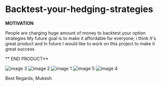 # Backtest-your-hedging-strategies


**MOTIVATION**

People are charging huge amount of money to backtest your option strategies
My future goal is to make it affordable for everyone, i think It's great product and In future I would like to work on this project to make it great success 

** END PRODUCT**

![image 3](https://user-images.githubusercontent.com/73861067/132094164-5b8730ba-255d-4fc8-bd92-e689923171a0.png)
![image 2](https://user-images.githubusercontent.com/73861067/132094166-7d7073eb-70c1-437a-aafa-4c90eaeb2a6d.png)
![image 1](https://user-images.githubusercontent.com/73861067/132094167-27d07910-50f7-472e-a578-3d94dc5acd7e.png)
![image 5](https://user-images.githubusercontent.com/73861067/132094169-b6fdbefb-3419-4c8a-b622-f121bd9681d6.png)
![image 4](https://user-images.githubusercontent.com/73861067/132094170-290716c7-a095-462b-b644-6d8860857b56.png)

Best Regards,
Mukesh
